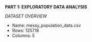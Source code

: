 **PART 1: EXPLORATORY DATA ANALYSIS** 

*DATASET OVERVIEW* 
- Name: messy_population_data.csv
- Rows: 125718
- Columns: 5